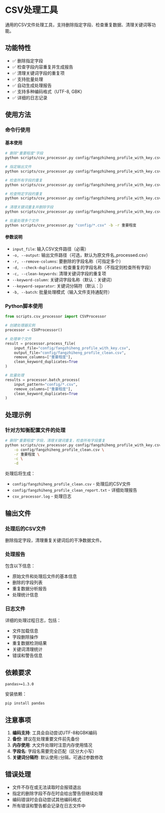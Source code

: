 # CSV处理工具

通用的CSV文件处理工具，支持删除指定字段、检查重复数据、清理关键词等功能。

## 功能特性

- ✅ 删除指定字段
- ✅ 检查字段内容重复并生成报告
- ✅ 清理关键词字段的重复项
- ✅ 支持批量处理
- ✅ 自动生成处理报告
- ✅ 支持多种编码格式（UTF-8, GBK）
- ✅ 详细的日志记录

## 使用方法

### 命令行使用

#### 基本使用
```bash
# 删除"重要程度"字段
python scripts/csv_processor.py config/fangzhiheng_profile_with_key.csv -r 重要程度

# 指定输出文件
python scripts/csv_processor.py config/fangzhiheng_profile_with_key.csv -o config/fangzhiheng_profile_clean.csv -r 重要程度

# 检查所有字段的重复
python scripts/csv_processor.py config/fangzhiheng_profile_with_key.csv -d

# 检查特定字段的重复
python scripts/csv_processor.py config/fangzhiheng_profile_with_key.csv -d 关键词 类型

# 清理关键词重复并删除字段
python scripts/csv_processor.py config/fangzhiheng_profile_with_key.csv -r 重要程度 -c

# 批量处理多个文件
python scripts/csv_processor.py "config/*.csv" -b -r 重要程度
```

#### 参数说明
- `input_file`: 输入CSV文件路径（必需）
- `-o, --output`: 输出文件路径（可选，默认为原文件名_processed.csv）
- `-r, --remove-columns`: 要删除的字段名称（可指定多个）
- `-d, --check-duplicates`: 检查重复的字段名称（不指定则检查所有字段）
- `-c, --clean-keywords`: 清理关键词字段的重复项
- `--keyword-column`: 关键词字段名称（默认：关键词）
- `--keyword-separator`: 关键词分隔符（默认：|）
- `-b, --batch`: 批量处理模式（输入文件支持通配符）

### Python脚本使用

```python
from scripts.csv_processor import CSVProcessor

# 创建处理器实例
processor = CSVProcessor()

# 处理单个文件
result = processor.process_file(
    input_file="config/fangzhiheng_profile_with_key.csv",
    output_file="config/fangzhiheng_profile_clean.csv",
    remove_columns=["重要程度"],
    clean_keyword_duplicates=True
)

# 批量处理
results = processor.batch_process(
    input_pattern="config/*.csv",
    remove_columns=["重要程度"],
    clean_keyword_duplicates=True
)
```

## 处理示例

### 针对方知衡配置文件的处理

```bash
# 删除"重要程度"字段，清理关键词重复，检查所有字段重复
python scripts/csv_processor.py config/fangzhiheng_profile_with_key.csv \
    -o config/fangzhiheng_profile_clean.csv \
    -r 重要程度 \
    -c \
    -d
```

处理后将生成：
- `config/fangzhiheng_profile_clean.csv` - 处理后的CSV文件
- `config/fangzhiheng_profile_clean_report.txt` - 详细处理报告
- `csv_processor.log` - 处理日志

## 输出文件

### 处理后的CSV文件
删除指定字段，清理重复关键词后的干净数据文件。

### 处理报告
包含以下信息：
- 原始文件和处理后文件的基本信息
- 删除的字段列表
- 重复数据分析报告
- 处理统计信息

### 日志文件
详细的处理过程日志，包括：
- 文件加载信息
- 字段删除操作
- 重复数据检测结果
- 关键词清理统计
- 错误和警告信息

## 依赖要求

```
pandas>=1.3.0
```

安装依赖：
```bash
pip install pandas
```

## 注意事项

1. **编码支持**: 工具会自动尝试UTF-8和GBK编码
2. **备份**: 建议在处理重要文件前先备份
3. **内存使用**: 大文件处理时注意内存使用情况
4. **字段名**: 字段名需要完全匹配（区分大小写）
5. **关键词分隔符**: 默认使用`|`分隔，可通过参数修改

## 错误处理

- 文件不存在或无法读取时会报错退出
- 指定的删除字段不存在时会给出警告但继续处理
- 编码错误时会自动尝试其他编码格式
- 所有错误和警告都会记录在日志文件中
